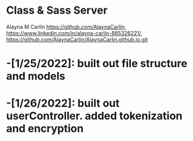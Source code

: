 # Class & Sass Server

Alayna M Carlin
 https://github.com/AlaynaCarlin,  https://www.linkedin.com/in/alayna-carlin-865326221/,  https://github.com/AlaynaCarlin/AlaynaCarlin.github.io.git
 
# -[1/25/2022]: built out file structure and models 
# -[1/26/2022]: built out userController. added tokenization and encryption
